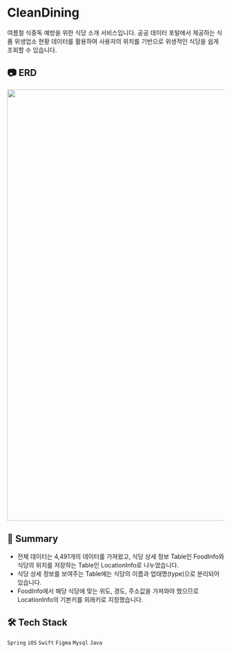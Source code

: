 # CleanDining
여름철 식중독 예방을 위한 식당 소개 서비스입니다. 공공 데이터 포털에서 제공하는 식품 위생업소 현황 데이터를 활용하여 사용자의 위치를 기반으로 위생적인 식당을 쉽게 조회할 수 있습니다.

## 📷 ERD
<p>
<img width="1000” src="https://github.com/Eunice991217/CleanDining-Server-ToyProject/assets/101406317/ec659178-15f0-4967-ac7b-1cae2b8fb13e">
<img width="1000” src="https://github.com/Eunice991217/CleanDining-Server-ToyProject/assets/101406317/6da209e7-5c76-4681-89e1-f19a208ab09e">
<img width="1000” src="https://github.com/Eunice991217/CleanDining-Server-ToyProject/assets/101406317/d72e495c-5816-4d16-8707-dea7a001211a">
<img width="1000" src="https://github.com/Eunice991217/CleanDining-Server-ToyProject/assets/101406317/a5410593-91f6-45cd-9b4b-35b016b69d24">
</p>

## 📝 Summary  

- 전체 데이터는 4,491개의 데이터를 가져왔고, 식당 상세 정보 Table인 FoodInfo와 식당의 위치를 저장하는 Table인 LocationInfo로 나누었습니다.
- 식당 상세 정보를 보여주는 Table에는 식당의 이름과 업태명(type)으로 분리되어 있습니다.
- FoodInfo에서 해당 식당에 맞는 위도, 경도, 주소값을 가져와야 했으므로 LocationInfo의 기본키를 외래키로 지정했습니다.

## 🛠️ Tech Stack

 `Spring`  `iOS` `Swift` `Figma`  `Mysql` `Java`
 
